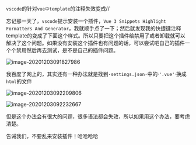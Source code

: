 `vscode`的针对`vue中template`的注释失效变成//

忘记那一天了，`vscode`提示安装一个插件，`Vue 3 Snippets Highlight Formatters And Generator`，我就顺手点了一下；然后就发现我的快捷键注释template的变成了下面这个样式。所以只要把这个插件给禁用了或者卸载就可以解决了这个问题。如果没有安装这个插件也有问题的话，可以尝试吧自己的插件一个个禁用然后再去测试，是不是自己的插件问题。

![image-20201203091827986](D:\LJY\code\dataNote20221010\img\typora-user-images\image-20201203091827986.png)

我百度了网上的，其实还有一种办法就是找到`·settings.json·`中的·`'.vue'`·换成`html`的文件

![image-20201203092209806](D:\LJY\code\dataNote20221010\img\typora-user-images\image-20201203092209806.png)

![image-20201203092232667](D:\LJY\code\dataNote20221010\img\typora-user-images\image-20201203092232667.png)

但是这个办法会有很大的问题，很多语法都会失效，所以如果用这个办法，要考虑清楚。



告诫我们，不要乱来安装插件！哈哈哈哈